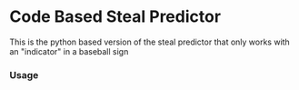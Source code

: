 # Code Based Steal Predictor
This is the python based version of the steal predictor that only works with an "indicator" in a baseball sign
### Usage
